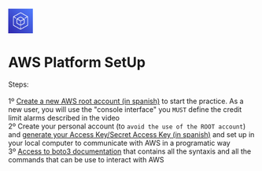 <p align="left">
  <img src="SDK.png" width="50" height="50"></p>

# AWS Platform SetUp

Steps:<br/>
<br/>
1º [Create a new AWS root account (in spanish)](https://www.youtube.com/watch?v=8AUWxW14lhk&t=4s) to start the practice.   As a new user, you will use the "console interface" you `MUST` define the credit limit alarms described in the video<br/>
2º Create your personal account (to `avoid the use of the ROOT account`) and [generate your Access Key/Secret Access Key (in spanish)](https://www.youtube.com/watch?v=_zMCdUndHy0&t=239s)  and set up in your local computer to communicate with AWS in a programatic way<br/>
3º [Access to boto3 documentation](https://boto3.amazonaws.com/v1/documentation/api/latest/index.html) that contains all the syntaxis and all the commands that can be use to interact with AWS <br/>

